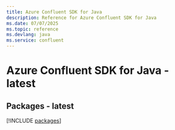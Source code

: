 ```yaml
---
title: Azure Confluent SDK for Java
description: Reference for Azure Confluent SDK for Java
ms.date: 07/07/2025
ms.topic: reference
ms.devlang: java
ms.service: confluent
---
```

# Azure Confluent SDK for Java - latest
## Packages - latest
[!INCLUDE [packages](confluent-index.md)]
